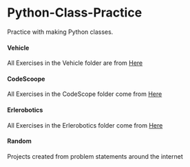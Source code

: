 # Python-Class-Practice

Practice with making Python classes.

#### Vehicle
All Exercises in the Vehicle folder are from [Here](https://pynative.com/python-object-oriented-programming-oop-exercise/)

#### CodeScoope
All Exercises in the CodeScope folder come from [Here](https://www.codesdope.com/practice/python-your-class/)

#### Erlerobotics
All Exercises in the Erlerobotics folder come from [Here](https://erlerobotics.gitbooks.io/erle-robotics-learning-python-gitbook-free/content/classes/exercisesclasses.html)

#### Random
Projects created from problem statements around the internet